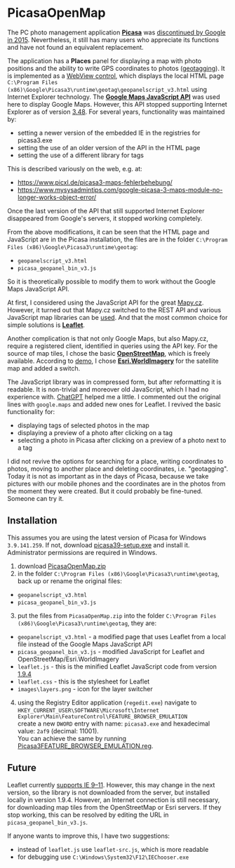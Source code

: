 # PicasaOpenMap

The PC photo management application **[Picasa](https://cs.wikipedia.org/wiki/Picasa)** was [discontinued by Google in 2015](https://picasa.google.com/). Nevertheless, it still has many users who appreciate its functions and have not found an equivalent replacement.

The application has a **Places** panel for displaying a map with photo positions and the ability to write GPS coordinates to photos ([geotagging](https://web.archive.org/web/20121217081400/http://support.google.com/picasa/answer/161869?hl=en&ref_topic=1689810)). It is implemented as a [WebView control](https://learn.microsoft.com/en-us/windows/communitytoolkit/controls/wpf-winforms/webview), which displays the local HTML page `C:\Program Files (x86)\Google\Picasa3\runtime\geotag\geopanelscript_v3.html` using Internet Explorer technology. The **[Google Maps JavaScript API](https://developers.google.com/maps/documentation/javascript)** was used here to display Google Maps. However, this API stopped supporting Internet Explorer as of version [3.48](https://developers.google.com/maps/documentation/javascript/releases#3.48.1).
For several years, functionality was maintained by:
* setting a newer version of the embedded IE in the registries for picasa3.exe
* setting the use of an older version of the API in the HTML page
* setting the use of a different library for tags

This is described variously on the web, e.g. at:
* https://www.picxl.de/picasa3-maps-fehlerbehebung/
* https://www.mysysadmintips.com/google-picasa-3-maps-module-no-longer-works-object-error/

Once the last version of the API that still supported Internet Explorer disappeared from Google's servers, it stopped working completely.

From the above modifications, it can be seen that the HTML page and JavaScript are in the Picasa installation, the files are in the folder `C:\Program Files (x86)\Google\Picasa3\runtime\geotag`:
* `geopanelscript_v3.html`
* `picasa_geopanel_bin_v3.js`

So it is theoretically possible to modify them to work without the Google Maps JavaScript API.

At first, I considered using the JavaScript API for the great [Mapy.cz](https://mapy.cz/). However, it turned out that Mapy.cz switched to the REST API and various JavaScript map libraries can be [used](https://developer.mapy.cz/js-api/prechod-z-js-sdk-na-nove-rest-api/). And that the most common choice for simple solutions is **[Leaflet](https://leafletjs.com/)**.

Another complication is that not only Google Maps, but also Mapy.cz, require a registered client, identified in queries using the API key.
For the source of map tiles, I chose the basic **[OpenStreetMap](https://www.openstreetmap.org/)**, which is freely available.
According to [demo](https://leaflet-extras.github.io/leaflet-providers/preview/), I chose **[Esri.WorldImagery](https://www.esriuk.com/en-gb/content/products?esri-world-imagery-service)** for the satellite map and added a switch.

The JavaScript library was in compressed form, but after reformatting it is readable. It is non-trivial and moreover old JavaScript, which I had no experience with. [ChatGPT](https://chatgpt.com/) helped me a little. I commented out the original lines with `google.maps` and added new ones for Leaflet.
I revived the basic functionality for:
* displaying tags of selected photos in the map
* displaying a preview of a photo after clicking on a tag
* selecting a photo in Picasa after clicking on a preview of a photo next to a tag

I did not revive the options for searching for a place, writing coordinates to photos, moving to another place and deleting coordinates, i.e. "geotagging". Today it is not as important as in the days of Picasa, because we take pictures with our mobile phones and the coordinates are in the photos from the moment they were created. But it could probably be fine-tuned. Someone can try it.

## Installation
This assumes you are using the latest version of Picasa for Windows `3.9.141.259`. If not, download [picasa39-setup.exe](https://archive.org/download/picasa-3.9.141.259/picasa39-setup.exe) and install it.\
Administrator permissions are required in Windows.
1. download [PicasaOpenMap.zip](https://github.com/mpistora/PicasaOpenMap/releases/download/v1.1/PicasaOpenMap.zip)
2. in the folder `C:\Program Files (x86)\Google\Picasa3\runtime\geotag`, back up or rename the original files:
* `geopanelscript_v3.html`
* `picasa_geopanel_bin_v3.js`
3. put the files from `PicasaOpenMap.zip` into the folder `C:\Program Files (x86)\Google\Picasa3\runtime\geotag`, they are:
* `geopanelscript_v3.html` - a modified page that uses Leaflet from a local file instead of the Google Maps JavaScript API
* `picasa_geopanel_bin_v3.js` - modified JavaScript for Leaflet and OpenStreetMap/Esri.WorldImagery
* `leaflet.js` - this is the minified Leaflet JavaScript code from version [1.9.4](https://leafletjs.com/download.html)
* `leaflet.css` - this is the stylesheet for Leaflet
* `images\layers.png` - icon for the layer switcher
4. using the Registry Editor application (`regedit.exe`) navigate to\
`HKEY_CURRENT_USER\SOFTWARE\Microsoft\Internet Explorer\Main\FeatureControl\FEATURE_BROWSER_EMULATION`\
create a new `DWORD` entry with name: `picasa3.exe` and hexadecimal value: `2af9` (decimal: 11001).\
You can achieve the same by running [Picasa3FEATURE_BROWSER_EMULATION.reg](https://github.com/mpistora/PicasaOpenMap/releases/download/v1.0/Picasa3FEATURE_BROWSER_EMULATION.reg).

## Future
Leaflet currently [supports IE 9–11](https://leafletjs.com/#features). However, this may change in the next version, so the library is not downloaded from the server, but installed locally in version 1.9.4. However, an Internet connection is still necessary, for downloading map tiles from the OpenStreetMap or Esri servers. If they stop working, this can be resolved by editing the URL in `picasa_geopanel_bin_v3.js`.

If anyone wants to improve this, I have two suggestions:
* instead of `leaflet.js` use `leaflet-src.js`, which is more readable
* for debugging use `C:\Windows\System32\F12\IEChooser.exe`
